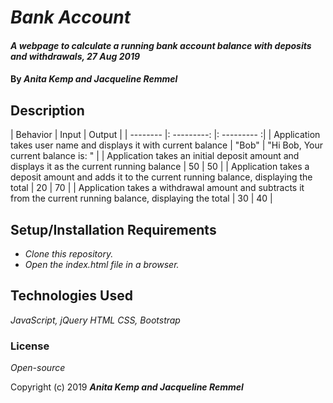 # _Bank Account_

#### _A webpage to calculate a running bank account balance with deposits and withdrawals, 27 Aug 2019_

#### By _**Anita Kemp and Jacqueline Remmel**_

## Description

| Behavior | Input | Output |
| -------- |: ---------: |: --------- :|
| Application takes user name and displays it with current balance | "Bob" | "Hi Bob, Your current balance is: " |
| Application takes an initial deposit amount and displays it as the current running balance | 50 | 50 |
| Application takes a deposit amount and adds it to the current running balance, displaying the total | 20 | 70 |
| Application takes a withdrawal amount and subtracts it from the current running balance, displaying the total | 30 | 40 |

## Setup/Installation Requirements

* _Clone this repository._
* _Open the index.html file in a browser._


## Technologies Used

_JavaScript, jQuery_
_HTML_
_CSS, Bootstrap_

### License

*Open-source*

Copyright (c) 2019 **_Anita Kemp and Jacqueline Remmel_**
